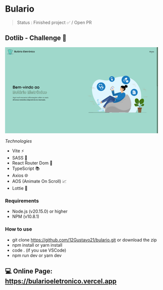 # Bulario

> Status : Finished project ✅ / Open PR

## Dotlib - Challenge 🎯

<img width ='800px' src ='src/assets/img/home-print.png' />

_Technologies_

- Vite ⚡
- SASS 🎨
- React Router Dom 📍
- TypeScript 📚
- Axios 🌐
- AOS (Animate On Scroll) 📈
- Lottie 🎥

### Requirements
- Node.js (v20.15.0) or higher
- NPM (v10.8.1)

### How to use

- git clone https://github.com/12Gustavo21/bulario.git or download the zip
- npm install or yarn install
- code . (if you use VSCode)
- npm run dev or yarn dev

## 💻 Online Page: https://bularioeletronico.vercel.app